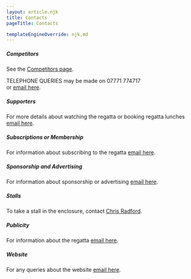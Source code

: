 ```yaml
---
layout: article.njk
title: Contacts
pageTitle: Contacts

templateEngineOverride: njk,md
---
```

<div id="nav" style="display:none">1</div>

<SCRIPT language="JavaScript">
function popUp(URL) {
eval("page" + " = window.open(URL, '" + "', 'toolbars=0,scrollbars=0,location=0,statusbars=0,menubars=0,resizable=1,width=480,height=375,left=10,top=10');");
}
</script>

<div class="contacts">
<h5>Competitors</h5>
        <p>See the <a href="/events_and_competitors">Competitors page</a>.</p>
        <p>TELEPHONE QUERIES may be made on 07771 774717<br>
        or <a href="javascript:popUp('../email-form.php?contact=1')">email here</a>.</p>
        <h5>Supporters</h5>
        <p>For more details about watching the regatta or booking
        	regatta lunches <a href="javascript:popUp('email-form.php?contact=2')">email here</a>.</p>
        <h5>Subscriptions or Membership</h5>
        <p>For information about subscribing to the regatta
        	<a href="javascript:popUp('email-form.php?contact=3')">email here</a>.</p>
        <h5>Sponsorship and Advertising</h5>
        <p>For information about sponsorship or advertising
        	<a href="javascript:popUp('email-form.php?contact=4')">email here</a>.</p>
        <h5>Stalls</h5>
        <p>To take a stall in the enclosure, contact
        	<a href="javascript:popUp('email-form.php?contact=6')">Chris Radford</a>.</p>
        <h5>Publicity</h5>
        <p>For information about the regatta <a href="javascript:popUp('email-form.php?contact=5')">email here</a>.</p>
        <h5>Website</h5>
        <p>For any queries about the website <a href="javascript:popUp('email-form.php?contact=0')">email here</a>.</p>
</div>